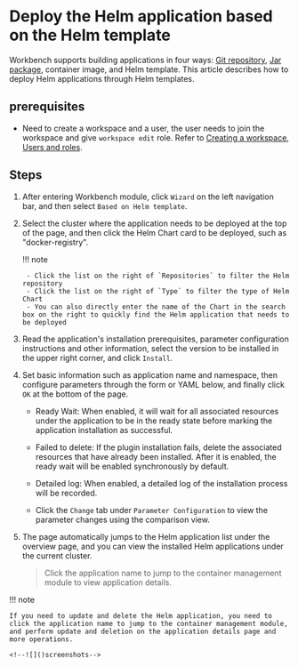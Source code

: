 # Deploy the Helm application based on the Helm template

Workbench supports building applications in four ways: [Git repository](create-app-git.md), [Jar package](jar-java-app.md), container image, and Helm template. This article describes how to deploy Helm applications through Helm templates.

## prerequisites

- Need to create a workspace and a user, the user needs to join the workspace and give `workspace edit` role.
  Refer to [Creating a workspace](../../../ghippo/user-guide/workspace/workspace.md), [Users and roles](../../../ghippo/user-guide/access-control/user.md).

## Steps

1. After entering Workbench module, click `Wizard` on the left navigation bar, and then select `Based on Helm template`.

    <!--![]()screenshots-->

2. Select the cluster where the application needs to be deployed at the top of the page, and then click the Helm Chart card to be deployed, such as "docker-registry".

    !!! note

        - Click the list on the right of `Repositories` to filter the Helm repository
        - Click the list on the right of `Type` to filter the type of Helm Chart
        - You can also directly enter the name of the Chart in the search box on the right to quickly find the Helm application that needs to be deployed

    <!--![]()screenshots-->

3. Read the application's installation prerequisites, parameter configuration instructions and other information, select the version to be installed in the upper right corner, and click `Install`.

    <!--![]()screenshots-->

4. Set basic information such as application name and namespace, then configure parameters through the form or YAML below, and finally click `OK` at the bottom of the page.

    - Ready Wait: When enabled, it will wait for all associated resources under the application to be in the ready state before marking the application installation as successful.
    - Failed to delete: If the plugin installation fails, delete the associated resources that have already been installed. After it is enabled, the ready wait will be enabled synchronously by default.
    - Detailed log: When enabled, a detailed log of the installation process will be recorded.
    - Click the `Change` tab under `Parameter Configuration` to view the parameter changes using the comparison view.

        <!--![]()screenshots-->

5. The page automatically jumps to the Helm application list under the overview page, and you can view the installed Helm applications under the current cluster.

    > Click the application name to jump to the container management module to view application details.
    
    <!--![]()screenshots-->

!!! note

    If you need to update and delete the Helm application, you need to click the application name to jump to the container management module, and perform update and deletion on the application details page and more operations.

    <!--![]()screenshots-->